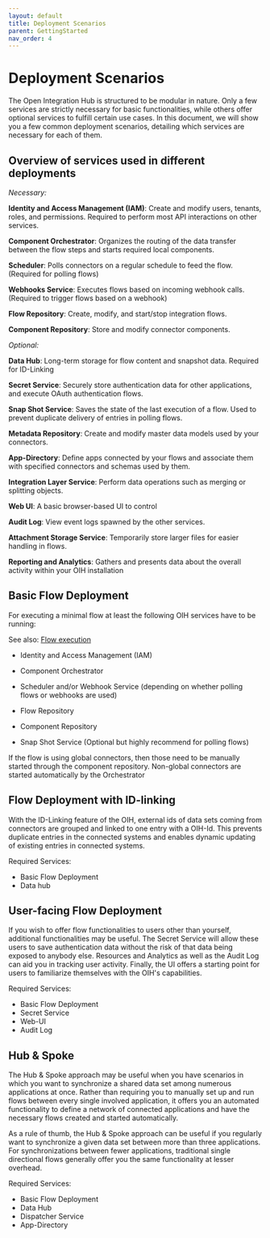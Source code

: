 ```yaml
---
layout: default
title: Deployment Scenarios
parent: GettingStarted
nav_order: 4
---
```


# Deployment Scenarios

The Open Integration Hub is structured to be modular in nature. Only a few services are strictly necessary for basic functionalities, while others offer optional services to fulfill certain use cases. In this document, we will show you a few common deployment scenarios, detailing which services are necessary for each of them.

## Overview of services used in different deployments

_Necessary:_

**Identity and Access Management (IAM)**: Create and modify users, tenants, roles, and permissions. Required to perform most API interactions on other services.

**Component Orchestrator**: Organizes the routing of the data transfer between the flow steps and starts required local components.

**Scheduler**: Polls connectors on a regular schedule to feed the flow. (Required for polling flows)

**Webhooks Service**: Executes flows based on incoming webhook calls. (Required to trigger flows based on a webhook)

**Flow Repository**: Create, modify, and start/stop integration flows.

**Component Repository**: Store and modify connector components.

_Optional:_

**Data Hub**: Long-term storage for flow content and snapshot data. Required for ID-Linking

**Secret Service**: Securely store authentication data for other applications, and execute OAuth authentication flows.

**Snap Shot Service**: Saves the state of the last execution of a flow. Used to prevent duplicate delivery of entries in polling flows.

**Metadata Repository**: Create and modify master data models used by your connectors.

**App-Directory**: Define apps connected by your flows and associate them with specified connectors and schemas used by them.

**Integration Layer Service**: Perform data operations such as merging or splitting objects.

**Web UI**: A basic browser-based UI to control

**Audit Log**: View event logs spawned by the other services.

**Attachment Storage Service**: Temporarily store larger files for easier handling in flows.

**Reporting and Analytics**: Gathers and presents data about the overall activity within your OIH installation

## Basic Flow Deployment

For executing a minimal flow at least the following OIH services have to be running:

See also: [Flow execution](https://openintegrationhub.github.io/docs/1%20-%20BasicConcepts/FlowExecution.html)

- Identity and Access Management (IAM)

- Component Orchestrator

- Scheduler and/or Webhook Service (depending on whether polling flows or webhooks are used)

- Flow Repository

- Component Repository

- Snap Shot Service (Optional but highly recommend for polling flows)

If the flow is using global connectors, then those need to be manually started through the component repository. Non-global connectors are started automatically by the Orchestrator

## Flow Deployment with ID-linking

With the ID-Linking feature of the OIH, external ids of data sets coming from connectors are grouped and linked to one entry with a OIH-Id. This prevents duplicate entries in the connected systems and enables dynamic updating of existing entries in connected systems.

Required Services:

- Basic Flow Deployment
- Data hub

## User-facing Flow Deployment

If you wish to offer flow functionalities to users other than yourself, additional functionalities may be useful. The Secret Service will allow these users to save authentication data without the risk of that data being exposed to anybody else. Resources and Analytics as well as the Audit Log can aid you in tracking user activity. Finally, the UI offers a starting point for users to familiarize themselves with the OIH's capabilities.

Required Services:

- Basic Flow Deployment
- Secret Service
- Web-UI
- Audit Log

## Hub & Spoke

The Hub & Spoke approach may be useful when you have scenarios in which you want to synchronize a shared data set among numerous applications at once. Rather than requiring you to manually set up and run flows between every single involved application, it offers you an automated functionality to define a network of connected applications and have the necessary flows created and started automatically.

As a rule of thumb, the Hub & Spoke approach can be useful if you regularly want to synchronize a given data set between more than three applications. For synchronizations between fewer applications, traditional single directional flows generally offer you the same functionality at lesser overhead.

Required Services:

- Basic Flow Deployment
- Data Hub
- Dispatcher Service
- App-Directory
